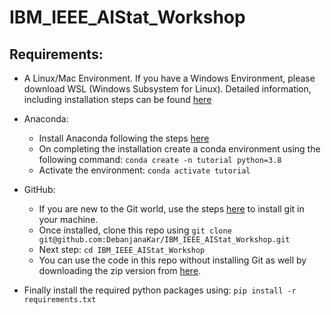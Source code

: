 # IBM_IEEE_AIStat_Workshop

## Requirements:

+ A Linux/Mac Environment. If you have a Windows Environment, please download WSL (Windows Subsystem for Linux). Detailed information, including installation steps can be found [here](https://docs.microsoft.com/en-us/windows/wsl/)

+ Anaconda: 
  + Install Anaconda following the steps [here](https://docs.anaconda.com/anaconda/install/)
  + On completing the installation create a conda environment using the following command: `conda create -n tutorial python=3.8`
  + Activate the environment: `conda activate tutorial`

+ GitHub: 
  +  If you are new to the Git world, use the steps [here](https://github.com/git-guides/install-git) to install git in your machine. 
  +  Once installed, clone this repo using `git clone git@github.com:DebanjanaKar/IBM_IEEE_AIStat_Workshop.git`
  +  Next step: `cd IBM_IEEE_AIStat_Workshop`
  +  You can use the code in this repo without installing Git as well by downloading the zip version from [here](https://github.com/DebanjanaKar/IBM_IEEE_AIStat_Workshop/archive/refs/heads/main.zip).

+ Finally install the required python packages using: `pip install -r requirements.txt`
